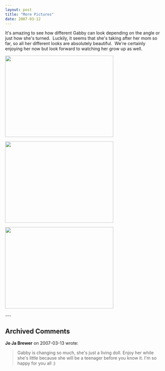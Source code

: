 ```yaml
---
layout: post
title: "More Pictures"
date: 2007-03-12
---
```


<p>It's amazing to see how different Gabby can look depending on the angle or just how she's turned.  Luckily, it seems that she's taking after her mom so far, so all her different looks are absolutely beautiful.  We're certainly enjoying her now but look forward to watching her grow up as well.</p>
<p><img alt="" height="263" src="/thepaladinos/assets/images/2007-03-12-P1000347(Custom).JPG" width="350"/></p>
<p><img alt="" height="263" src="/thepaladinos/assets/images/2007-03-12-P1000366(Custom).jpg" width="350"/></p>
<p><img alt="" height="263" src="/thepaladinos/assets/images/2007-03-12-P1000340B(Custom).jpg" width="350"/></p>
---

## Archived Comments

**Jo Ja Brewer** on 2007-03-13 wrote:

> Gabby is changing so much, she's just a living doll. Enjoy her while she's little because she will be a teenager before you know it. I'm so happy for you all :)<br>

